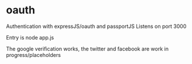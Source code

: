 # oauth
Authentication with expressJS/oauth and passportJS
Listens on port 3000

Entry is node app.js

The google verification works, the twitter and facebook are work in progress/placeholders
